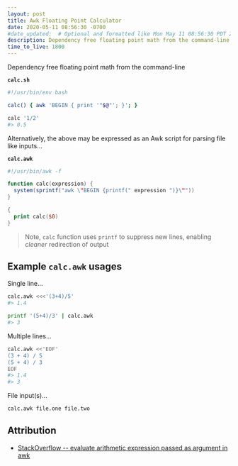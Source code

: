 ```yaml
---
layout: post
title: Awk Floating Point Calculator
date: 2020-05-11 08:56:30 -0700
#date_updated:  # Optional and formatted like Mon May 11 08:56:30 PDT 2020 above
description: Dependency free floating point math from the command-line
time_to_live: 1800
---
```




Dependency free floating point math from the command-line


**`calc.sh`**


```bash
#!/usr/bin/env bash

calc() { awk 'BEGIN { print '"$@"'; }'; }

calc '1/2'
#> 0.5
```


Alternatively, the above may be expressed as an Awk script for parsing file like inputs...


**`calc.awk`**


```awk
#!/usr/bin/awk -f

function calc(expression) {
  system(sprintf("awk \"BEGIN {printf(" expression ")}\""))
}

{
  print calc($0)
}
```


> Note, `calc` function uses `printf` to suppress new lines, enabling _cleaner_ redirection of output


## Example `calc.awk` usages


Single line...


```bash
calc.awk <<<'(3+4)/5'
#> 1.4

printf '(5+4)/3' | calc.awk
#> 3
```


Multiple lines...


```bash
calc.awk <<'EOF'
(3 + 4) / 5
(5 + 4) / 3
EOF
#> 1.4
#> 3
```


File input(s)...


```bash
calc.awk file.one file.two
```


## Attribution


- [StackOverflow -- evaluate arithmetic expression passed as argument in awk](https://stackoverflow.com/a/46511043)
